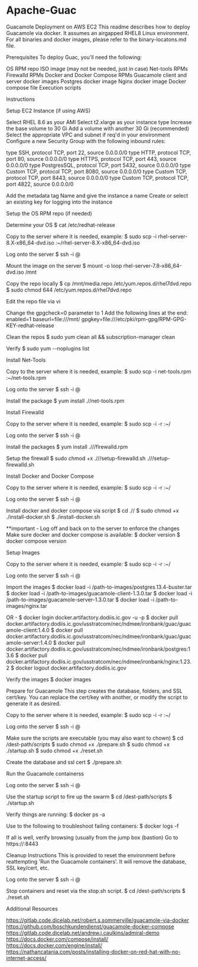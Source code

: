 # Apache-Guac
Guacamole Deployment on AWS EC2
This readme describes how to deploy Guacamole via docker. It assumes an airgapped RHEL8 Linux environment.
For all binaries and docker images, please refer to the binary-locatons.md file.

Prerequisites
To deploy Guac, you'll need the following:

OS RPM repo ISO image (may not be needed, just in case)
Net-tools RPMs
Firewalld RPMs
Docker and Docker Compose RPMs
Guacamole client and server docker images
Postgres docker image
Nginx docker image
Docker compose file
Execution scripts


Instructions

Setup EC2 Instance (if using AWS)

Select RHEL 8.6 as your AMI
Select t2.xlarge as your instance type
Increase the base volume to 30 Gi
Add a volume with another 30 Gi (recommended)
Select the appropriate VPC and subnet if req'd in your environment
Configure a new Security Group with the following inbound rules:

type SSH, protocol TCP, port 22, source 0.0.0.0/0
type HTTP, protocol TCP, port 80, source 0.0.0.0/0
type HTTPS, protocol TCP, port 443, source 0.0.0.0/0
type PostgresSQL, protocol TCP, port 5432, source 0.0.0.0/0
type Custom TCP, protocol TCP, port 8080, source 0.0.0.0/0
type Custom TCP, protocol TCP, port 8443, source 0.0.0.0/0
type Custom TCP, protocol TCP, port 4822, source 0.0.0.0/0


Add the metadata tag Name and give the instance a name
Create or select an existing key for logging into the instance


Setup the OS RPM repo (if needed)

Determine your OS
$ cat /etc/redhat-release

Copy to the server where it is needed, example:
$ sudo scp -i <pem> rhel-server-8.X-x86_64-dvd.iso <server>:~/rhel-server-8.X-x86_64-dvd.iso

Log onto the server
$ ssh -i <pem> <user>@<ipaddress>

Mount the image on the server
$ mount -o loop rhel-server-7.8-x86_64-dvd.iso /mnt

Copy the repo locally
$ cp /mnt/media.repo /etc/yum.repos.d/rhel7dvd.repo
$ sudo chmod 644 /etc/yum.repos.d/rhel7dvd.repo

Edit the repo file via vi



Change the gpgcheck=0 parameter to 1
Add the following lines at the end:
enabled=1
baseurl=file:///mnt/
gpgkey=file:///etc/pki/rpm-gpg/RPM-GPG-KEY-redhat-release



Clean the repos
$ sudo yum clean all && subscription-manager clean

Verify
$ sudo yum --noplugins list



Install Net-Tools

Copy to the server where it is needed, example:
$ sudo scp -i <pem> net-tools.rpm <server>:~/net-tools.rpm

Log onto the server
$ ssh -i <pem> <user>@<ipaddress>

Install the package
$ yum install ./<path>/net-tools.rpm



Install Firewalld

Copy to the server where it is needed, example:
$ sudo scp -i <pem> -r <path-to-rpms> <server>:~/<destpath>

Log onto the server
$ ssh -i <pem> <user>@<ipaddress>

Install the packages
$ yum install ./<destpath>/<path-to-rpms>/firewalld.rpm

Setup the firewall
$ sudo chmod +x ./<destpath>/<path-to-rpms>/setup-firewalld.sh
./<destpath>/<path-to-rpms>/setup-firewalld.sh



Install Docker and Docker Compose

Copy to the server where it is needed, example:
$ sudo scp -i <pem> -r <path-to-rpms> <server>:~/<destpath>

Log onto the server
$ ssh -i <pem> <user>@<ipaddress>

Install docker and docker compose via script
$ cd ./<destpath>/<path-to-rpms>
$ sudo chmod +x ./install-docker.sh
$ ./install-docker.sh

**important - Log off and back on to the server to enforce the changes
Make sure docker and docker compose is available:
$ docker version
$ docker compose version



Setup Images

Copy to the server where it is needed, example:
$ sudo scp -i <pem> -r <path-to-images> <server>:~/<destpath>

Log onto the server
$ ssh -i <pem> <user>@<ipaddress>

Import the images
$ docker load -i /path-to-images/postgres.13.4-buster.tar
$ docker load -i /path-to-images/guacamole-client-1.3.0.tar
$ docker load -i /path-to-images/guacamole-server-1.3.0.tar
$ docker load -i /path-to-images/nginx.tar



OR -
$ docker login docker.artifactory.dodiis.ic.gov -u <yourusername> -p <yourpassword>
$ docker pull docker.artifactory.dodiis.ic.gov/usstratcom/nec/ndmee/ironbank/guac/guacamole-client:1.4.0
$ docker pull docker.artifactory.dodiis.ic.gov/usstratcom/nec/ndmee/ironbank/guac/guacamole-server:1.4.0
$ docker pull docker.artifactory.dodiis.ic.gov/usstratcom/nec/ndmee/ironbank/postgres:13.6
$ docker pull docker.artifactory.dodiis.ic.gov/usstratcom/nec/ndmee/ironbank/nginx:1.23.2
$ docker logout docker.artifactory.dodiis.ic.gov



Verify the images
$ docker images



Prepare for Guacamole
This step creates the database, folders, and SSL cert/key. You can replace the cert/key with another, or modify the script to generate it as desired. 

Copy to the server where it is needed, example:
$ sudo scp -i <pem> -r <path-to-source> <server>:~/<destpath>

Log onto the server
$ ssh -i <pem> <user>@<ipaddress>

Make sure the scripts are executable (you may also want to chown)
$ cd /dest-path/scripts
$ sudo chmod +x ./prepare.sh
$ sudo chmod +x ./startup.sh
$ sudo chmod +x ./reset.sh

Create the database and ssl cert
$ ./prepare.sh



Run the Guacamole containerss

Log onto the server
$ ssh -i <pem> <user>@<ipaddress>

Use the startup script to fire up the swarm
$ cd /dest-path/scripts
$ ./startup.sh

Verify things are running:
$ docker ps -a

Use to the following to troubleshoot failing containers:
$ docker logs -f <containerid>

If all is well, verify browsing (usually from the jump box (bastion)
Go to https://<ipaddress>:8443



Cleanup Instructions
This is provided to reset the environment before reattempting 'Run the Guacamole containers'.
It will remove the database, SSL key/cert, etc.

Log onto the server
$ ssh -i <pem> <user>@<ipaddress>

Stop containers and reset via the stop.sh script.
$ cd /dest-path/scripts
$ ./reset.sh



Additional Resources

https://gitlab.code.dicelab.net/robert.s.sommerville/guacamole-via-docker
https://github.com/boschkundendienst/guacamole-docker-compose
https://gitlab.code.dicelab.net/andrew.j.caulkins/admiral-demo
https://docs.docker.com/compose/install/
https://docs.docker.com/engine/install/
https://nathancatania.com/posts/installing-docker-on-red-hat-with-no-internet-access/
